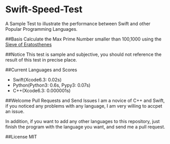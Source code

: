 # Swift-Speed-Test
A Sample Test to illustrate the performance between Swift and other Popular Programming Languages.

##Basis
Calculate the Max Prime Number smaller than 100,1000 using the [Sieve of Eratosthenes](https://en.wikipedia.org/wiki/Sieve_of_Eratosthenes)

##Notice
This test is sample and subjective, you should not reference the result of this test in precise place.


##Current Languages and Scores
 - Swift(Xcode6.3: 0.02s)
 - Python(Python3: 0.6s, Pypy3: 0.07s)
 - C++(Xcode6.3: 0.000001s)

##Welcome Pull Requests and Send Issues
I am a novice of C++ and Swift, if you noticed any problems with any language, I am very willing to accpet an issue.

In addition, if you want to add any other languages to this repository, just finish the program with the language you want, and send me a pull request.

##License
MIT
